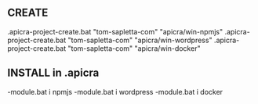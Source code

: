 ## CREATE
.apicra\-project-create.bat "tom-sapletta-com" "apicra/win-npmjs"
.apicra\-project-create.bat "tom-sapletta-com" "apicra/win-wordpress"
.apicra\-project-create.bat "tom-sapletta-com" "apicra/win-docker"


## INSTALL in .apicra
-module.bat i npmjs
-module.bat i wordpress
-module.bat i docker
